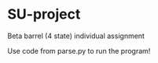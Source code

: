 # SU-project

Beta barrel (4 state) individual assignment

Use code from parse.py to run the program!
